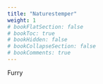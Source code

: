 ```yaml
---
title: "Naturestemper"
weight: 1
# bookFlatSection: false
# bookToc: true
# bookHidden: false
# bookCollapseSection: false
# bookComments: true
---
```

Furry